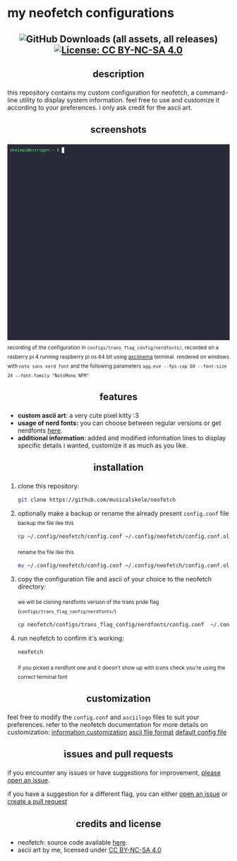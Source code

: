 # my neofetch configurations

## <p align="center">![GitHub Downloads (all assets, all releases)](https://img.shields.io/github/downloads/musicalskele/neofetch/total) [![License: CC BY-NC-SA 4.0](https://img.shields.io/badge/License-CC_BY--NC--SA_4.0-lightgrey.svg)](https://creativecommons.org/licenses/by-nc-sa/4.0/)</p>
## <p align="center">description</p>

this repository contains my custom configuration for neofetch, a command-line utility to display system information. feel free to use and customize it according to your preferences. i only ask credit for the ascii art.

## <p align="center">screenshots </p>

![neofetch recording](/pretty-readme/recording_tk.gif)
<sub>recording of the configuration in `configs/trans_flag_config/nerdfonts/`, recorded on a rasberry pi 4 running raspberry pi os 64 bit using [asciinema](https://asciinema.org/) terminal. rendered on windows with `noto sans nerd font` and the following parameters `agg.exe --fps-cap 60 --font-size 24 --font-family "NotoMono NFM" `</sub>
## <p align="center">features </p>

- **custom ascii art**: a very cute pixel kitty :3
- **usage of nerd fonts:** you can choose between regular versions or get nerdfonts [here](https://www.nerdfonts.com/).
- **additional information**: added and modified information lines to display specific details i wanted, customize it as much as you like.

## <p align="center">installation </p>

1. clone this repository:

    ```bash
    git clone https://github.com/musicalskele/neofetch
    ```


2. optionally make a backup or rename the already present `config.conf` file
	<sub>backup the file like this</sub>
	```bash
	cp ~/.config/neofetch/config.conf ~/.config/neofetch/config.conf.old
	```
	<sub>rename the file like this</sub>
	```bash
	mv ~/.config/neofetch/config.conf ~/.config/neofetch/config.conf.old
	```

3. copy the configuration file and ascii of your choice to the neofetch directory:
	
	<sub>we will be cloning nerdfonts version of the trans pride flag (`configs/trans_flag_config/nerdfonts/`)</sub>

    ```bash
    cp neofetch/configs/trans_flag_config/nerdfonts/config.conf  ~/.config/neofetch/config.conf; cp neofetch/configs/trans_flag_config/nerdfonts/asciilogo ~/.config/neofetch/asciilogo
    
    ```

4. run neofetch to confirm it's working:

    ```bash
    neofetch
    ```

	<sub>if you picked a nerdfont one and it doesn't show up with icons check you're using the correct terminal font</sub>
## <p align="center">customization </p>

feel free to modify the `config.conf` and `asciilogo` files to suit your preferences. 
refer to the neofetch documentation for more details on customization: 
[information customization](https://github.com/dylanaraps/neofetch/wiki/Customizing-Info)
[ascii file format](https://github.com/dylanaraps/neofetch/wiki/Custom-Ascii-art-file-format)
[default config file](https://github.com/dylanaraps/neofetch/wiki/Custom-Ascii-art-file-format)

## <p align="center">issues and pull requests </p>

if you encounter any issues or have suggestions for improvement, [please open an issue](https://github.com/musicalskele/neofetch/issues). 

if you have a suggestion for a different flag, you can either [open an issue](https://github.com/musicalskele/neofetch/issues) or [create a pull request](https://github.com/musicalskele/neofetch/pulls)

## <p align="center">credits and license </p>

- neofetch: source code available [here](https://github.com/dylanaraps/neofetch).
- ascii art by me, licensed under [CC BY-NC-SA 4.0](http://creativecommons.org/licenses/by-nc-sa/4.0/?ref=chooser-v1)
